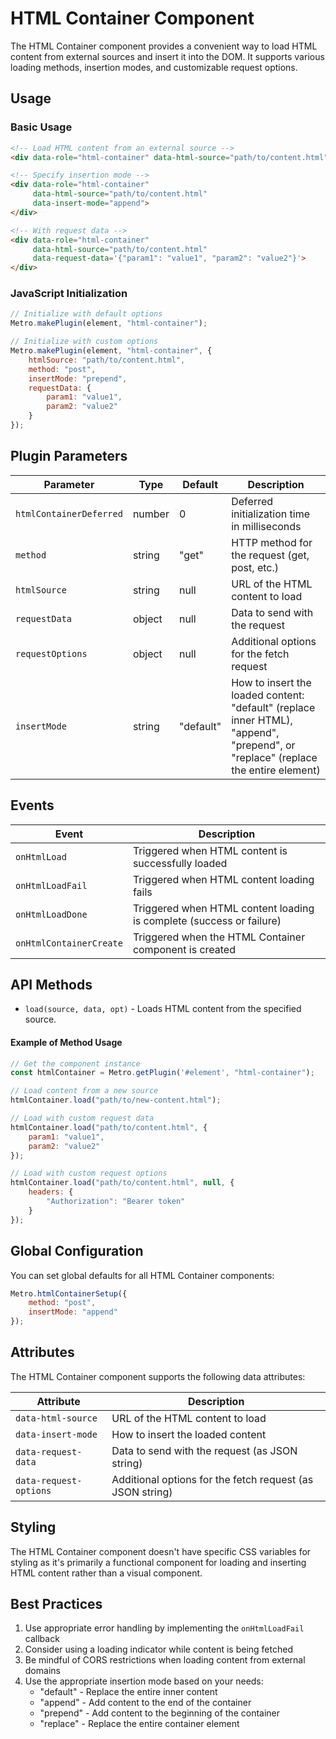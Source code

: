 # HTML Container Component

The HTML Container component provides a convenient way to load HTML content from external sources and insert it into the DOM. It supports various loading methods, insertion modes, and customizable request options.

## Usage

### Basic Usage

```html
<!-- Load HTML content from an external source -->
<div data-role="html-container" data-html-source="path/to/content.html"></div>

<!-- Specify insertion mode -->
<div data-role="html-container" 
     data-html-source="path/to/content.html"
     data-insert-mode="append">
</div>

<!-- With request data -->
<div data-role="html-container" 
     data-html-source="path/to/content.html"
     data-request-data='{"param1": "value1", "param2": "value2"}'>
</div>
```

### JavaScript Initialization

```javascript
// Initialize with default options
Metro.makePlugin(element, "html-container");

// Initialize with custom options
Metro.makePlugin(element, "html-container", {
    htmlSource: "path/to/content.html",
    method: "post",
    insertMode: "prepend",
    requestData: {
        param1: "value1",
        param2: "value2"
    }
});
```

## Plugin Parameters

| Parameter | Type | Default | Description |
| --------- | ---- | ------- | ----------- |
| `htmlContainerDeferred` | number | 0 | Deferred initialization time in milliseconds |
| `method` | string | "get" | HTTP method for the request (get, post, etc.) |
| `htmlSource` | string | null | URL of the HTML content to load |
| `requestData` | object | null | Data to send with the request |
| `requestOptions` | object | null | Additional options for the fetch request |
| `insertMode` | string | "default" | How to insert the loaded content: "default" (replace inner HTML), "append", "prepend", or "replace" (replace the entire element) |

## Events

| Event | Description |
| ----- | ----------- |
| `onHtmlLoad` | Triggered when HTML content is successfully loaded |
| `onHtmlLoadFail` | Triggered when HTML content loading fails |
| `onHtmlLoadDone` | Triggered when HTML content loading is complete (success or failure) |
| `onHtmlContainerCreate` | Triggered when the HTML Container component is created |

## API Methods

+ `load(source, data, opt)` - Loads HTML content from the specified source.

#### Example of Method Usage
```javascript
// Get the component instance
const htmlContainer = Metro.getPlugin('#element', "html-container");

// Load content from a new source
htmlContainer.load("path/to/new-content.html");

// Load with custom request data
htmlContainer.load("path/to/content.html", {
    param1: "value1",
    param2: "value2"
});

// Load with custom request options
htmlContainer.load("path/to/content.html", null, {
    headers: {
        "Authorization": "Bearer token"
    }
});
```

## Global Configuration

You can set global defaults for all HTML Container components:

```javascript
Metro.htmlContainerSetup({
    method: "post",
    insertMode: "append"
});
```

## Attributes

The HTML Container component supports the following data attributes:

| Attribute | Description |
| --------- | ----------- |
| `data-html-source` | URL of the HTML content to load |
| `data-insert-mode` | How to insert the loaded content |
| `data-request-data` | Data to send with the request (as JSON string) |
| `data-request-options` | Additional options for the fetch request (as JSON string) |

## Styling

The HTML Container component doesn't have specific CSS variables for styling as it's primarily a functional component for loading and inserting HTML content rather than a visual component.

## Best Practices

1. Use appropriate error handling by implementing the `onHtmlLoadFail` callback
2. Consider using a loading indicator while content is being fetched
3. Be mindful of CORS restrictions when loading content from external domains
4. Use the appropriate insertion mode based on your needs:
   - "default" - Replace the entire inner content
   - "append" - Add content to the end of the container
   - "prepend" - Add content to the beginning of the container
   - "replace" - Replace the entire container element
